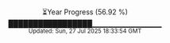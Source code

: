 <p align="center">
⏳Year Progress (56.92 %) <br>
█████████████████▁▁▁▁▁▁▁▁▁▁▁▁▁ <br>
<sub>Updated: Sun, 27 Jul 2025 18:33:54 GMT</sub>
</p>

